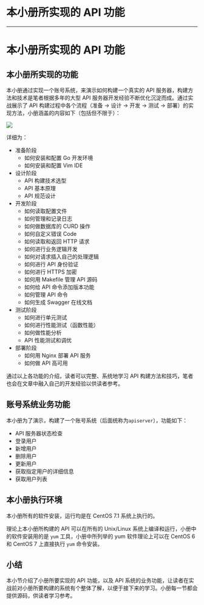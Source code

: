 
# 本小册所实现的 API 功能
---

# 本小册所实现的 API 功能

## 本小册所实现的功能

本小册通过实现一个账号系统，来演示如何构建一个真实的 API 服务器，构建方法和技术是笔者根据多年的大型 API 服务器开发经验不断优化沉淀而成。通过实战展示了 API 构建过程中各个流程（准备 \-> 设计 \-> 开发 \-> 测试 \-> 部署）的实现方法，小册涵盖的内容如下（包括但不限于）：

![](https://p1-jj.byteimg.com/tos-cn-i-t2oaga2asx/gold-user-assets/2018/6/7/163d80b52d60ef11~tplv-t2oaga2asx-image.image)

详细为：

- 准备阶段
  - 如何安装和配置 Go 开发环境
  - 如何安装和配置 Vim IDE
- 设计阶段
  - API 构建技术选型
  - API 基本原理
  - API 规范设计
- 开发阶段
  - 如何读取配置文件
  - 如何管理和记录日志
  - 如何做数据库的 CURD 操作
  - 如何自定义错误 Code
  - 如何读取和返回 HTTP 请求
  - 如何进行业务逻辑开发
  - 如何对请求插入自己的处理逻辑
  - 如何进行 API 身份验证
  - 如何进行 HTTPS 加密
  - 如何用 Makefile 管理 API 源码
  - 如何给 API 命令添加版本功能
  - 如何管理 API 命令
  - 如何生成 Swagger 在线文档
- 测试阶段
  - 如何进行单元测试
  - 如何进行性能测试（函数性能）
  - 如何做性能分析
  - API 性能测试和调优
- 部署阶段
  - 如何用 Nginx 部署 API 服务
  - 如何做 API 高可用

通过以上各功能的介绍，读者可以完整、系统地学习 API 构建方法和技巧，笔者也会在文章中融入自己的开发经验以供读者参考。

## 账号系统业务功能

本小册为了演示，构建了一个账号系统（后面统称为`apiserver`），功能如下：

- API 服务器状态检查
- 登录用户
- 新增用户
- 删除用户
- 更新用户
- 获取指定用户的详细信息
- 获取用户列表

## 本小册执行环境

本小册所有的软件安装，运行均是在 CentOS 7.1 系统上执行的。

理论上本小册所构建的 API 可以在所有的 Unix/Linux 系统上编译和运行，小册中的软件安装用的是 `yum` 工具，小册中所列举的 yum 软件理论上可以在 CentOS 6 和 CentOS 7 上直接执行 `yum` 命令安装。

## 小结

本小节介绍了小册所要实现的 API 功能，以及 API 系统的业务功能，让读者在实战前对小册所要构建的系统有个整体了解，以便于接下来的学习。小册每一节都会提供源码，供读者学习参考。
    